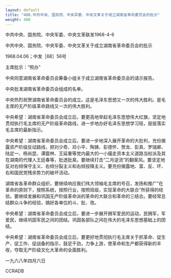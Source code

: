```yaml
---
layout: default
title: "488.中共中央、国务院、中央军委、中央文革关于成立湖南省革命委员会的批示"
weight: 488
---
```


中共中央、国务院、中央军委、中央文革联发1968-4-6

中共中央、国务院、中央军委、中央文革关于成立湖南省革命委员会的批示

1968.04.06；中发［68］56号

主席批示：“照办”

中央同意湖南省革命委员会筹备小组关于成立湖南省革命委员会的请示报告。

中央批准湖南省革命委员会组成的名单。

中央热烈祝贺湖南省革命委员会的成立。这是毛泽东思想又一次的伟大胜利。是毛主席的无产阶级革命路线又一次的伟大胜利。

中央希望：湖南省革命委员会成立后，要更高地举起毛泽东思想伟大红旗，坚定地贯彻执行毛主席的无产阶级革命路线，进一步地办好毛泽东思想学习班，层层落实毛主席的最新指示。

中央希望：湖南省革命委员会成立后，要进一步地深入展开革命的大批判，充份揭露资产阶级反动路线，把刘少奇、邓小平、陶铸、彭德怀、贺龙、彭真、罗瑞卿、陆定一、杨尚昆、谭震林、王延重等党内最大的一小撮走资本主义道路当权派及其在湖南的代理人王廷春等，批透批臭。要继续打击“二月逆流”的翻案风。要坚定地反对右倾保守主义、右倾分裂主义和右倾投降主义。要充份揭露地、富、反、坏、右和国民党残余势力的破坏活动。

湖南省各革命群众组织，要继续响应我们伟大领袖毛主席的号召，发扬和推广“在革命的原则下，按照系统，按照行业，按照班级，实现革命的大联合”所获得的经验。要继续发展和巩固无产阶级革命派的革命的大联合和革命的三结合。要经常总结群众斗争的经验，搞好各单位的斗、批、改。

中央希望：湖南省革命委员会成立后，要进一步展开拥军爱民的运动，民拥军，军爱民，继续巩固军民之间的团结。巩固各部队之间在伟大的毛泽东思想基础上的团结。

中央希望：湖南省革命委员会成立后，要更好地贯彻执行毛主席关于抓革命、促生产、促工作、促战备的指示，鼓足干劲，力争上游，使革命和生产都获得新的丰收，夺取无产阶级文化大革命的全面胜利。

一九六八年四月六日

CCRADB

